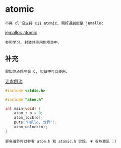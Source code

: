 # atomic

    不爽 cl 没支持 c11 atomic, 刚好遇到巨擘 jemalloc

[jemalloc atomic](https://github.com/jemalloc/jemalloc/blob/dev/include/jemalloc/internal/atomic.h)

    参照学习, 封装并应用到项目中.

## 补充

    假如你还想写会 C, 实战中可以使用.

[让水倒流](hthttps://music.163.com/#/song?id=1365690382)

```C
#include <stdio.h>

#include "atom.h"

int main(void) {
    atom_t o = 0;
    atom_lock(o);
    puts("Hello, 世界");
    atom_unlock(o);
}
```

    更多细节可以参看 atom.h 和 atomic.h 实现. 💗 有些意思 :)
 